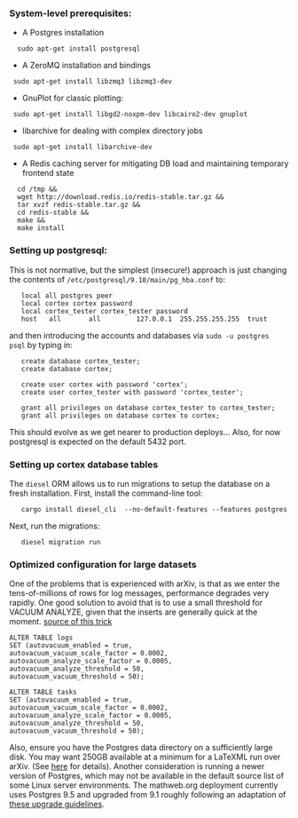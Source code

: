 ### System-level prerequisites:
 * A Postgres installation
 ```
   sudo apt-get install postgresql
 ```
 * A ZeroMQ installation and bindings
 ```
  sudo apt-get install libzmq3 libzmq3-dev
 ```

 * GnuPlot for classic plotting:
 ```
  sudo apt-get install libgd2-noxpm-dev libcairo2-dev gnuplot
 ```

* libarchive for dealing with complex directory jobs
```
 sudo apt-get install libarchive-dev
```

* A Redis caching server for mitigating DB load and maintaining temporary frontend state
```
  cd /tmp &&
  wget http://download.redis.io/redis-stable.tar.gz &&
  tar xvzf redis-stable.tar.gz &&
  cd redis-stable &&
  make &&
  make install
```

### Setting up postgresql:
 This is not normative, but the simplest (insecure!) approach is just changing the contents of `/etc/postgresql/9.10/main/pg_hba.conf` to:
 ```
    local all postgres peer
    local cortex cortex password
    local cortex_tester cortex_tester password
    host   all       all         127.0.0.1  255.255.255.255  trust
 ```

 and then introducing the accounts and databases via `sudo -u postgres psql` by typing in:
 ```
    create database cortex_tester;
    create database cortex;

    create user cortex with password 'cortex';
    create user cortex_tester with password 'cortex_tester';

    grant all privileges on database cortex_tester to cortex_tester;
    grant all privileges on database cortex to cortex;
 ```

 This should evolve as we get nearer to production deploys... Also, for now postgresql is expected on the default 5432 port.
 
### Setting up cortex database tables
 The `diesel` ORM allows us to run migrations to setup the database on a fresh installation. First, install the command-line tool:

```
   cargo install diesel_cli  --no-default-features --features postgres
```

Next, run the migrations:
```
   diesel migration run
```

### Optimized configuration for large datasets
 One of the problems that is experienced with arXiv, is that as we enter the tens-of-millions of rows for log messages, performance degrades very rapidly. One good solution to avoid that is to use a small threshold for VACUUM ANALYZE, given that the inserts are generally quick at the moment. [source of this trick](https://lob.com/blog/supercharge-your-postgresql-performance/) 
 ```
ALTER TABLE logs  
SET (autovacuum_enabled = true,
autovacuum_vacuum_scale_factor = 0.0002,
autovacuum_analyze_scale_factor = 0.0005,
autovacuum_analyze_threshold = 50,
autovacuum_vacuum_threshold = 50);

ALTER TABLE tasks  
SET (autovacuum_enabled = true,
autovacuum_vacuum_scale_factor = 0.0002,
autovacuum_analyze_scale_factor = 0.0005,
autovacuum_analyze_threshold = 50,
autovacuum_vacuum_threshold = 50);
```

Also, ensure you have the Postgres data directory on a sufficiently large disk. You may want 250GB available at a minimum for a LaTeXML run over arXiv. (See [here](https://github.com/dginev/CorTeX/issues/10) for details). Another consideration is running a newer version of Postgres, which may not be available in the default source list of some Linux server environments. The mathweb.org deployment currently uses Postgres 9.5 and upgraded from 9.1 roughly following an adaptation of [these upgrade guidelines](https://gist.github.com/tamoyal/2ea1fcdf99c819b4e07d).
